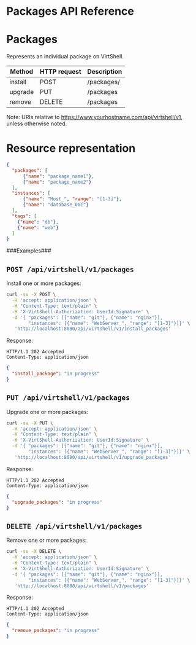 Packages API Reference
======================

Packages
========
Represents an individual package on VirtShell.

| Method | HTTP request | Description |
| --- | --- | ---- |
| install | POST | /packages/ | Install one or more packages. | 
| upgrade | PUT | /packages | Upgrade one or more packages. |
| remove | DELETE | /packages | Remove one or more packages. |

Note:
URIs relative to https://www.yourhostname.com/api/virtshell/v1, unless otherwise noted.

Resource representation
=======================
```json
{
  "packages": [
      {"name": "package_name1"},
      {"name": "package_name2"}
  ],
  "instances": [ 
      {"name": "Host_", "range": "[1-3]"}, 
      {"name": "database_001"}
  ],
  "tags": [
    {"name": "db"},
    {"name": "web"}
  ]
}
```

###Examples###

`POST /api/virtshell/v1/packages`
--------------------------------------------

Install one or more packages:

```sh
curl -sv -X POST \
  -H 'accept: application/json' \
  -H "Content-Type: text/plain" \
  -H 'X-VirtShell-Authorization: UserId:Signature' \
  -d '{ "packages": [{"name": "git"}, {"name": "nginx"}],
        "instances": [{"name": "WebServer_", "range": "[1-3]"}]}' \
   'http://localhost:8080/api/virtshell/v1/install_packages'
```

Response:

```
HTTP/1.1 202 Accepted
Content-Type: application/json
```
```json
{ 
  "install_package": "in progress"
}
```

`PUT /api/virtshell/v1/packages`
--------------------------------------------

Upgrade one or more packages:

```sh
curl -sv -X PUT \
  -H 'accept: application/json' \
  -H "Content-Type: text/plain" \
  -H 'X-VirtShell-Authorization: UserId:Signature' \
  -d '{ "packages": [{"name": "git"}, {"name": "nginx"}],
        "instances": [{"name": "WebServer_", "range": "[1-3]"}]}' \
   'http://localhost:8080/api/virtshell/v1/upgrade_packages'
```

Response:

```
HTTP/1.1 202 Accepted
Content-Type: application/json
```
```json
{ 
  "upgrade_packages": "in progress"
}
```

`DELETE /api/virtshell/v1/packages`
--------------------------------------------

Remove one or more packages:

```sh
curl -sv -X DELETE \
  -H 'accept: application/json' \
  -H "Content-Type: text/plain" \
  -H 'X-VirtShell-Authorization: UserId:Signature' \
  -d '{ "packages": [{"name": "git"}, {"name": "nginx"}],
        "instances": [{"name": "WebServer_", "range": "[1-3]"}]}' \
   'http://localhost:8080/api/virtshell/v1/packages'
```

Response:

```
HTTP/1.1 202 Accepted
Content-Type: application/json
```
```json
{ 
  "remove_packages": "in progress"
}
```